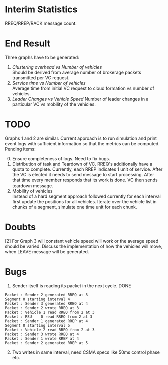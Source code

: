 # Interim Statistics
RREQ/RREP/RACK message count.

# End Result
Three graphs have to be generated:  
1. _Clustering overhead vs Number of vehicles_  
Should be derived from average number of brokerage packets transmitted per VC request.
2. _Service time vs Number of vehicles_  
Average time from initial VC request to cloud formation vs number of vehicles.
3. _Leader Changes vs Vehicle Speed_
Number of leader changes in a particular VC vs mobility of the vehicles.

# TODO
Graphs 1 and 2 are similar. Current approach is to run simulation and print event logs with sufficient information so that the metrics can be computed. Pending items:  

0. Ensure completeness of logs.
Need to fix bugs.
1. Distribution of task and Teardown of VC.
RREQ's additionally have a quota to complete. Currently, each RREP indicates 1 unit of service. After the VC is elected it needs to send message to start processing. After that time every member responds that its work is done. VC then sends teardown message.
2. Mobility of vehicles  
Instead of a hard segment approach followed currently for each interval first update the positions for all vehicles. Iterate over the vehicle list in chunks of a segment, simulate one time unit for each chunk.

# Doubts
[2] For Graph 3 will constant vehicle speed will work or the average speed should be varied.
Discuss the implementation of how the vehicles will move, when LEAVE message will be generated.

# Bugs
1. Sender itself is reading its packet in the next cycle. DONE
```
Packet : Sender 2 generated RREQ at 3
Segment 0 starting interval 4
Packet : Sender 3 generated RREQ at 4
Packet : Sender 2 wrote RREQ at 3
Packet : Vehicle 1 read RREQ from 2 at 3
Packet : RSU    0 read RREQ from 2 at 3
Packet : Sender 1 generated RREP at 4
Segment 0 starting interval 5
Packet : Vehicle 2 read RREQ from 2 at 3
Packet : Sender 3 wrote RREQ at 4
Packet : Sender 1 wrote RREP at 4
Packet : Sender 2 generated RREP at 5
```
2. Two writes in same interval, need CSMA specs like 50ms control phase etc.